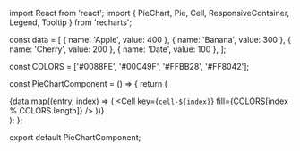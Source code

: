 import React from 'react';
import { PieChart, Pie, Cell, ResponsiveContainer, Legend, Tooltip } from 'recharts';

const data = [
  { name: 'Apple', value: 400 },
  { name: 'Banana', value: 300 },
  { name: 'Cherry', value: 200 },
  { name: 'Date', value: 100 },
];

const COLORS = ['#0088FE', '#00C49F', '#FFBB28', '#FF8042'];

const PieChartComponent = () => {
  return (
    <div className="w-full h-80">
      <ResponsiveContainer width="100%" height="100%">
        <PieChart>
          <Pie
            data={data}
            cx="50%"
            cy="50%"
            labelLine={false}
            outerRadius={80}
            fill="#8884d8"
            dataKey="value"
          >
            {data.map((entry, index) => (
              <Cell key={`cell-${index}`} fill={COLORS[index % COLORS.length]} />
            ))}
          </Pie>
          <Tooltip />
          <Legend />
        </PieChart>
      </ResponsiveContainer>
    </div>
  );
};

export default PieChartComponent;
